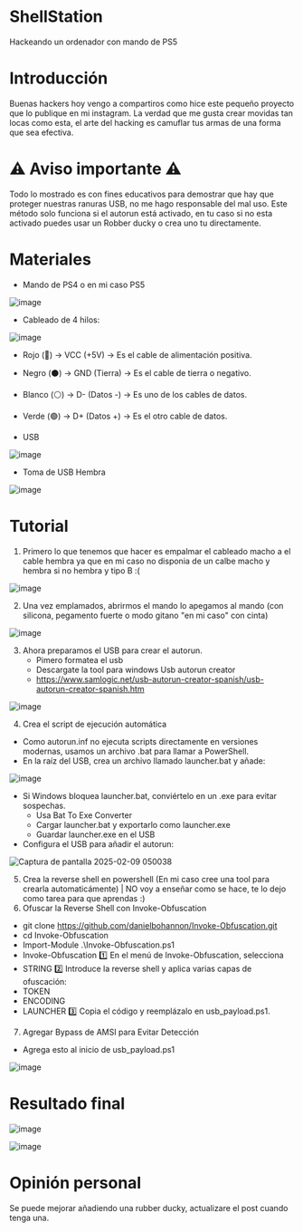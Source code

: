# ShellStation
Hackeando un ordenador con mando de PS5

# Introducción
Buenas hackers hoy vengo a compartiros como hice este pequeño proyecto que lo publique en mi instagram. La verdad que me gusta crear movidas tan locas como esta, el arte del hacking es camuflar tus armas de una forma que sea efectiva. 

# ⚠ Aviso importante ⚠ 
Todo lo mostrado es con fines educativos para demostrar que hay que proteger nuestras ranuras USB, no me hago responsable del mal uso. 
Este método solo funciona si el autorun está activado, en tu caso si no esta activado puedes usar un Robber ducky o crea uno tu directamente.

# Materiales 
- Mando de PS4 o en mi caso PS5
  
![image](https://github.com/user-attachments/assets/e348eaee-318b-4377-901b-48893bf7e4cc)


- Cableado de 4 hilos:
  
![image](https://github.com/user-attachments/assets/47210e91-c28b-44d9-bc35-11e8571e1b57)
  
   - Rojo (🔴) → VCC (+5V) → Es el cable de alimentación positiva.
   - Negro (⚫) → GND (Tierra) → Es el cable de tierra o negativo.
   - Blanco (⚪) → D- (Datos -) → Es uno de los cables de datos.
   - Verde (🟢) → D+ (Datos +) → Es el otro cable de datos.
     
- USB
  
![image](https://github.com/user-attachments/assets/25f3957b-ff72-40b8-a195-abe8fdd431f8)

- Toma de USB Hembra

![image](https://github.com/user-attachments/assets/c3d4e377-f794-4f23-8a97-567f73e9cd38)

# Tutorial

1. Primero lo que tenemos que hacer es empalmar el cableado macho a el cable hembra ya que en mi caso no disponia de un calbe macho y hembra si no hembra y tipo B :(

![image](https://github.com/user-attachments/assets/659c7efb-8473-4dcb-a9f0-d22f8fecaa32)

2. Una vez emplamados, abrirmos el mando lo apegamos al mando (con silicona, pegamento fuerte o modo gitano "en mi caso" con cinta)

![image](https://github.com/user-attachments/assets/6ef44604-2d1c-422f-ab37-cedf5a3980d2)

3. Ahora preparamos el USB para crear el autorun.
   - Pimero formatea el usb
   - Descargate la tool para windows Usb autorun creator
   - https://www.samlogic.net/usb-autorun-creator-spanish/usb-autorun-creator-spanish.htm

![image](https://github.com/user-attachments/assets/7a52ae47-5d44-41bb-9ba6-cd911fc354eb)

4. Crea el script de ejecución automática
  - Como autorun.inf no ejecuta scripts directamente en versiones modernas, usamos un archivo .bat para llamar a PowerShell.
  - En la raíz del USB, crea un archivo llamado launcher.bat y añade:

![image](https://github.com/user-attachments/assets/b9f181bd-1407-4273-831c-3fe27ee6009c)

  - Si Windows bloquea launcher.bat, conviértelo en un .exe para evitar sospechas.
      -  Usa Bat To Exe Converter
      -  Cargar launcher.bat y exportarlo como launcher.exe
      -  Guardar launcher.exe en el USB
  - Configura el USB para añadir el autorun:

![Captura de pantalla 2025-02-09 050038](https://github.com/user-attachments/assets/0305efb2-3393-4d9d-9b53-628c4219aced)

5. Crea la reverse shell en powershell (En mi caso cree una tool para crearla automaticámente) | NO voy a enseñar como se hace, te lo dejo como tarea para que aprendas :)
6. Ofuscar la Reverse Shell con Invoke-Obfuscation
  - git clone https://github.com/danielbohannon/Invoke-Obfuscation.git
  - cd Invoke-Obfuscation
  - Import-Module .\Invoke-Obfuscation.ps1
  - Invoke-Obfuscation
1️⃣ En el menú de Invoke-Obfuscation, selecciona
  - STRING
2️⃣ Introduce la reverse shell y aplica varias capas de ofuscación:
  - TOKEN
  - ENCODING
  - LAUNCHER
3️⃣ Copia el código y reemplázalo en usb_payload.ps1.
7. Agregar Bypass de AMSI para Evitar Detección
  - Agrega esto al inicio de usb_payload.ps1
    
![image](https://github.com/user-attachments/assets/921f366b-5d84-41d2-b50e-7f8b8ff1e909)

# Resultado final 

![image](https://github.com/user-attachments/assets/54b8f870-6382-4593-9bc2-e88b87a84165)

![image](https://github.com/user-attachments/assets/a7adb38c-961a-4736-8025-15b2beda96e1)

# Opinión personal

Se puede mejorar añadiendo una rubber ducky, actualizare el post cuando tenga una. 





